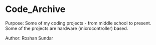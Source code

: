 # Code_Archive
Purpose: Some of my coding projects - from middle school to present. Some of the projects are hardware (microcontroller) based.

Author: Roshan Sundar
